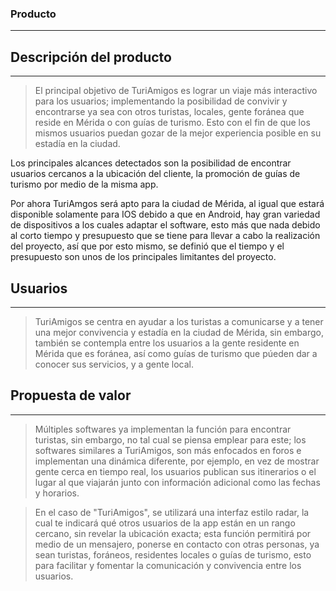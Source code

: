 ### Producto
-----
## Descripción del producto
-----
> El principal objetivo de TuriAmigos es lograr un viaje más interactivo para los usuarios; implementando la posibilidad de convivir y encontrarse ya sea con otros turistas, locales, gente foránea que reside en Mérida o con guías de turismo. Esto con el fin de que los mismos usuarios puedan gozar de la mejor experiencia posible en su estadía en la ciudad.

Los principales alcances detectados son la posibilidad de encontrar usuarios cercanos a la ubicación del cliente,  la promoción de guías de turismo por medio de la misma app.

Por ahora TuriAmgos será apto para la ciudad de Mérida, al igual que estará disponible solamente para IOS debido a que en Android, hay gran variedad de dispositivos a los cuales adaptar el software, esto más que nada debido al corto tiempo y presupuesto que se tiene para llevar a cabo la realización del proyecto, así que por esto mismo, se definió que el tiempo y el presupuesto son unos de los principales limitantes del proyecto.

## Usuarios
-----
> TuriAmigos se centra en ayudar a los turistas a comunicarse y a tener una mejor convivencia y estadía en la ciudad de Mérida, sin embargo, también se contempla entre los usuarios a la gente residente en Mérida que es foránea, así como guías de turismo que púeden dar a conocer sus servicios, y a gente local.

## Propuesta de valor
-----
> Múltiples softwares ya implementan la función para encontrar turistas, sin embargo, no tal cual se piensa emplear para este; los softwares similares a TuriAmigos, son más enfocados en foros e implementan una dinámica diferente, por ejemplo, en vez de mostrar gente cerca en tiempo real, los usuarios publican sus itinerarios o el lugar al que viajarán junto con información adicional como las fechas y horarios. 
    
> En el caso de "TuriAmigos", se utilizará una interfaz estilo radar, la cual te indicará qué otros usuarios de la app están en un rango cercano, sin revelar la ubicación exacta; esta función permitirá por medio de un mensajero, ponerse en contacto con otras personas, ya sean turistas, foráneos, residentes locales o guías de turismo, esto para facilitar y fomentar la comunicación y convivencia entre los usuarios.
